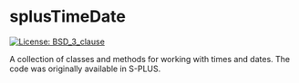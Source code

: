 # splusTimeDate

[![License: BSD_3_clause](https://img.shields.io/badge/license-BSD_3-blue.svg)](https://cran.r-project.org/web/licenses/BSD_3_clause)

A collection of classes and methods for working with times and dates.
The code was originally available in S-PLUS.
